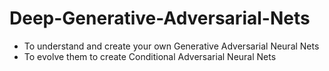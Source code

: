 # Deep-Generative-Adversarial-Nets
- To	understand	and	create	your	own	Generative	Adversarial	Neural	Nets
- To	evolve	them	to	create	Conditional	Adversarial	Neural	Nets
